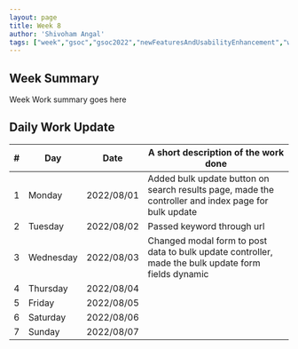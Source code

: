 ```yaml
---
layout: page
title: Week 8
author: 'Shivoham Angal'
tags: ["week","gsoc","gsoc2022","newFeaturesAndUsabilityEnhancement","week#8","eval#2"]
---
```


## Week Summary

Week Work summary goes here 

## Daily Work Update

|\#|Day|Date|A short description of the work done|  
|---	|---	|---	|---	|  
|1   	| Monday 	|   2022/08/01	| Added bulk update button on search results page, made the controller and index page for bulk update |  
|2   	| Tuesday  	|   2022/08/02	| Passed keyword through url	|  
|3   	| Wednesday |  2022/08/03 	| Changed modal form to post data to bulk update controller, made the bulk update form fields dynamic |  
|4   	| Thursday  |   2022/08/04	|  |  
|5   	| Friday  	|   2022/08/05	|  |  
|6   	| Saturday  |  2022/08/06 |  |  
|7   	| Sunday  	|   2022/08/07	|  |  
